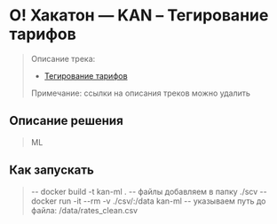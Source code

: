 # О! Хакатон — KAN – Тегирование тарифов

> 
> Описание трека:
> 
> - [Тегирование тарифов](https://docs.ostrovok.tech/s/hackathon-track-2)
>
> Примечание: ссылки на описания треков можно удалить
> 

## Описание решения

> ML

## Как запускать

>
> -- docker build -t kan-ml .
> -- файлы добавляем в папку ./scv
> -- docker run -it --rm -v ./csv/:/data kan-ml 
> -- указываем путь до файла: /data/rates_clean.csv
>
